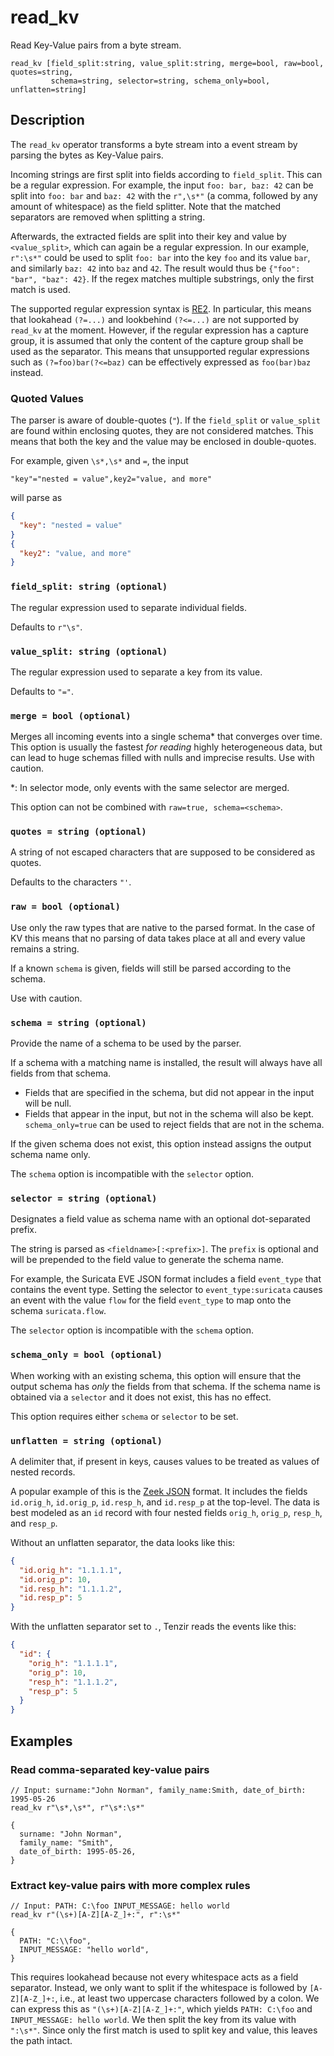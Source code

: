 # read_kv

Read Key-Value pairs from a byte stream.

```tql
read_kv [field_split:string, value_split:string, merge=bool, raw=bool, quotes=string,
         schema=string, selector=string, schema_only=bool, unflatten=string]
```

## Description

The `read_kv` operator transforms a byte stream into a event stream by parsing
the bytes as Key-Value pairs.

Incoming strings are first split into fields according to `field_split`. This
can be a regular expression. For example, the input `foo: bar, baz: 42` can be
split into `foo: bar` and `baz: 42` with the `r",\s*"` (a comma, followed by any
amount of whitespace) as the field splitter. Note that the matched separators
are removed when splitting a string.

Afterwards, the extracted fields are split into their key and value by
`<value_split>`, which can again be a regular expression. In our example,
`r":\s*"` could be used to split `foo: bar` into the key `foo` and its value
`bar`, and similarly `baz: 42` into `baz` and `42`. The result would thus be
`{"foo": "bar", "baz": 42}`. If the regex matches multiple substrings, only the
first match is used.

The supported regular expression syntax is
[RE2](https://github.com/google/re2/wiki/Syntax). In particular, this means that
lookahead `(?=...)` and lookbehind `(?<=...)` are not supported by `read_kv` at the
moment. However, if the regular expression has a capture group, it is assumed
that only the content of the capture group shall be used as the separator. This
means that unsupported regular expressions such as `(?=foo)bar(?<=baz)` can be
effectively expressed as `foo(bar)baz` instead.

### Quoted Values

The parser is aware of double-quotes (`"`). If the `field_split` or
`value_split` are found within enclosing quotes, they are not considered
matches. This means that both the key and the value may be enclosed in
double-quotes.

For example, given `\s*,\s*` and `=`, the input

```
"key"="nested = value",key2="value, and more"
```
will parse as
```json
{
  "key": "nested = value"
}
{
  "key2": "value, and more"
}
```

### `field_split: string (optional)`

The regular expression used to separate individual fields.

Defaults to `r"\s"`.

### `value_split: string (optional)`

The regular expression used to separate a key from its value.

Defaults to `"="`.

### `merge = bool (optional)`

Merges all incoming events into a single schema\* that converges over time. This
option is usually the fastest *for reading* highly heterogeneous data, but can
lead to huge schemas filled with nulls and imprecise results. Use with caution.

\*: In selector mode, only events with the same selector are merged.

This option can not be combined with `raw=true, schema=<schema>`.

### `quotes = string (optional)`

A string of not escaped characters that are supposed to be considered as quotes.

Defaults to the characters `"'`.

### `raw = bool (optional)`

Use only the raw types that are native to the parsed format. In the case of KV
this means that no parsing of data takes place at all and every value remains a
string.

If a known `schema` is given, fields will still be parsed according to the
schema.

Use with caution.

### `schema = string (optional)`

Provide the name of a schema to be used by the parser.

If a schema with a matching name is installed, the result will always have all
fields from that schema.
* Fields that are specified in the schema, but did not appear in the input will
  be null.
* Fields that appear in the input, but not in the schema will also be kept.
`schema_only=true` can be used to reject fields that are not in the schema.

If the given schema does not exist, this option instead assigns the output
schema name only.

The `schema` option is incompatible with the `selector` option.

### `selector = string (optional)`

Designates a field value as schema name with an optional dot-separated prefix.

The string is parsed as `<fieldname>[:<prefix>]`. The `prefix` is optional and
will be prepended to the field value to generate the schema name.

For example, the Suricata EVE JSON format includes a field `event_type` that
contains the event type. Setting the selector to `event_type:suricata` causes an
event with the value `flow` for the field `event_type` to map onto the schema
`suricata.flow`.

The `selector` option is incompatible with the `schema` option.

### `schema_only = bool (optional)`

When working with an existing schema, this option will ensure that the output
schema has *only* the fields from that schema. If the schema name is obtained
via a `selector` and it does not exist, this has no effect.

This option requires either `schema` or `selector` to be set.

### `unflatten = string (optional)`

A delimiter that, if present in keys, causes values to be treated as values of
nested records.

A popular example of this is the [Zeek JSON](read_zeek_json.md) format. It
includes the fields `id.orig_h`, `id.orig_p`, `id.resp_h`, and `id.resp_p` at
the top-level. The data is best modeled as an `id` record with four nested
fields `orig_h`, `orig_p`, `resp_h`, and `resp_p`.

Without an unflatten separator, the data looks like this:

```json title="Without unflattening"
{
  "id.orig_h": "1.1.1.1",
  "id.orig_p": 10,
  "id.resp_h": "1.1.1.2",
  "id.resp_p": 5
}
```

With the unflatten separator set to `.`, Tenzir reads the events like this:

```json title="With 'unflatten'"
{
  "id": {
    "orig_h": "1.1.1.1",
    "orig_p": 10,
    "resp_h": "1.1.1.2",
    "resp_p": 5
  }
}
```

## Examples

### Read comma-separated key-value pairs

```tql
// Input: surname:"John Norman", family_name:Smith, date_of_birth: 1995-05-26
read_kv r"\s*,\s*", r"\s*:\s*"
```

```tql
{
  surname: "John Norman",
  family_name: "Smith",
  date_of_birth: 1995-05-26,
}
```

### Extract key-value pairs with more complex rules

```tql
// Input: PATH: C:\foo INPUT_MESSAGE: hello world
read_kv r"(\s+)[A-Z][A-Z_]+:", r":\s*"
```

```tql
{
  PATH: "C:\\foo",
  INPUT_MESSAGE: "hello world",
}
```

This requires lookahead because not every whitespace acts as a field separator.
Instead, we only want to split if the whitespace is followed by `[A-Z][A-Z_]+:`,
i.e., at least two uppercase characters followed by a colon. We can express this
as `"(\s+)[A-Z][A-Z_]+:"`, which yields `PATH: C:\foo` and `INPUT_MESSAGE: hello
world`. We then split the key from its value with `":\s*"`. Since only the first
match is used to split key and value, this leaves the path intact.
